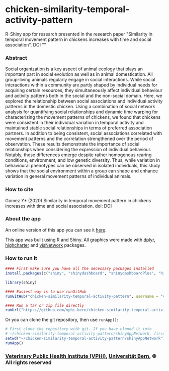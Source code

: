 # chicken-similarity-temporal-activity-pattern
R-Shiny app for research presented in the research paper "Similarity in temporal movement pattern in chickens increases with time and social association", DOI ""

### Abstract
Social organization is a key aspect of animal ecology that plays an important part in social evolution as well as in animal domestication. All group-living animals regularly engage in social interactions. While social interactions within a community are partly shaped by individual needs for acquiring certain resources, they simultaneously affect individual behaviour and activity patterns both in the social and the non-social domain. Here, we explored the relationship between social associations and individual activity patterns in the domestic chicken. Using a combination of social network analysis for quantifying social relationships and dynamic time warping for characterizing the movement patterns of chickens, we found that chickens were consistent in their individual variation in temporal activity and maintained stable social relationships in terms of preferred association partners. In addition to being consistent, social associations correlated with movement patterns and the correlation strengthened over the period of observation. These results demonstrate the importance of social relationships when considering the expression of individual behaviour. Notably, these differences emerge despite rather homogenous rearing conditions, environment, and low genetic diversity. Thus, while variation in behavioural phenotypes can be observed in isolated individuals, this study shows that the social environment within a group can shape and enhance variation in general movement patterns of individual animals.

### How to cite
Gomez Y* (2020) Similarity in temporal movement pattern in chickens increases with time and social association. doi: DOI

### About the app
An online version of this app you can see it [here](https://gomezya.shinyapps.io/shinyAppNetwork/).

This app was built using R and Shiny. All graphics were made with  [dplyr](https://cran.rstudio.com/web/packages/dplyr/index.html), [highcharter](https://cran.r-project.org/web/packages/highcharter/index.html) and [visNetwork](https://cran.rstudio.com/web/packages/visNetwork/index.html) packages.

### How to run it
```R
#### First make sure you have all the necessary packages installed
install.packages(c("shiny", "shinydashboard", "shinydashboardPlus", "highcharter", "xts", "lubridate", "shinycssloaders", "shinyWidgets", "htmltools", "tidyr", "rlang", "dplyr", "readr", "RCurl", "shinyjs", "formattable", "sparkline", "visNetwork", "RColorBrewer", "reshape2", "shinyhelper", "shinyBS", "purrr"))

library(shiny)

#### Easiest way is to use runGitHub
runGitHub("chicken-similarity-temporal-activity-pattern", username = "vphi-bern", subdir = "shinyAppNetwork")

#### Run a tar or zip file directly
runUrl("https://github.com/vphi-bern/chicken-similarity-temporal-activity-pattern/archive/master.zip")
```

Or you can clone the git repository, then use `runApp()`:
```R
# First clone the repository with git. If you have cloned it into
# ~/chicken-similarity-temporal-activity-pattern/shinyAppNetwork, first go to that directory, then use runApp().
setwd("~/chicken-similarity-temporal-activity-pattern/shinyAppNetwork")
runApp()
```

### [Veterinary Public Health Institute (VPHI)](http://www.vphi.ch), [Universit&#228;t Bern](https://www.unibe.ch/index_eng.html), &#169; All rights reserved
